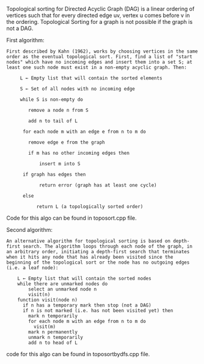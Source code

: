 Topological sorting for Directed Acyclic Graph (DAG) is a linear ordering of vertices such that for every directed edge uv, vertex u comes before v in the ordering. Topological Sorting for a graph is not possible if the graph is not a DAG.

  
  
  First algorithm:
  
    First described by Kahn (1962), works by choosing vertices in the same order as the eventual topological sort. First, find a list of "start nodes" which have no incoming edges and insert them into a set S; at least one such node must exist in a non-empty acyclic graph. Then:

         L ← Empty list that will contain the sorted elements

         S ← Set of all nodes with no incoming edge

         while S is non-empty do
    
            remove a node n from S
    
            add n to tail of L
    
          for each node m with an edge e from n to m do
       
            remove edge e from the graph
        
            if m has no other incoming edges then
            
                insert m into S

          if graph has edges then
    
                return error (graph has at least one cycle)

          else 
   
               return L (a topologically sorted order)



Code for this algo can be found in toposort.cpp file.    
    


 Second algorithm:

    An alternative algorithm for topological sorting is based on depth-first search. The algorithm loops through each node of the graph, in an arbitrary order, initiating a depth-first search that terminates when it hits any node that has already been visited since the beginning of the topological sort or the node has no outgoing edges (i.e. a leaf node):

        L ← Empty list that will contain the sorted nodes
        while there are unmarked nodes do
            select an unmarked node n
            visit(n) 
        function visit(node n)
          if n has a temporary mark then stop (not a DAG)
          if n is not marked (i.e. has not been visited yet) then
            mark n temporarily
            for each node m with an edge from n to m do
              visit(m)
            mark n permanently
            unmark n temporarily
            add n to head of L
        
   
   
   code for this algo can be found in toposortbydfs.cpp  file.     
